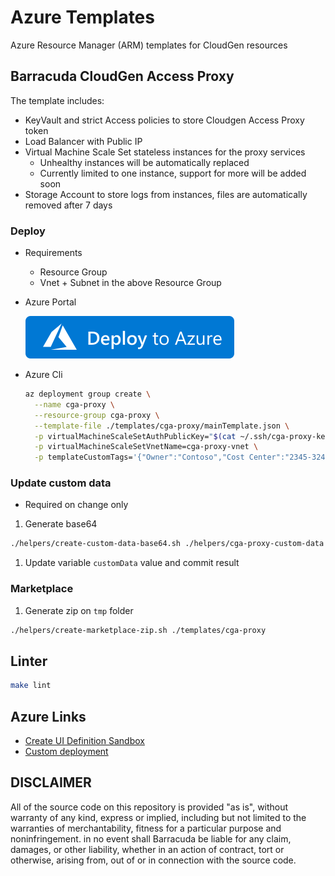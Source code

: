 # Azure Templates

Azure Resource Manager (ARM) templates for CloudGen resources

## Barracuda CloudGen Access Proxy

The template includes:

- KeyVault and strict Access policies to store Cloudgen Access Proxy token
- Load Balancer with Public IP
- Virtual Machine Scale Set stateless instances for the proxy services
  - Unhealthy instances will be automatically replaced
  - Currently limited to one instance, support for more will be added soon
- Storage Account to store logs from instances, files are automatically removed after 7 days

### Deploy

- Requirements
  - Resource Group
  - Vnet + Subnet in the above Resource Group

- Azure Portal

  [![Deploy To Azure](./images/deploytoazure.svg?sanitize=true)](https://portal.azure.com/#create/Microsoft.Template/uri/https%3A%2F%2Fraw.githubusercontent.com%2Fbarracuda-cloudgen-access%2Fazure-templates%2Fmain%2Ftemplates%2Fcga-proxy%2FmainTemplate.json)

- Azure Cli

  ```sh
  az deployment group create \
    --name cga-proxy \
    --resource-group cga-proxy \
    --template-file ./templates/cga-proxy/mainTemplate.json \
    -p virtualMachineScaleSetAuthPublicKey="$(cat ~/.ssh/cga-proxy-key.pub)" \
    -p virtualMachineScaleSetVnetName=cga-proxy-vnet \
    -p templateCustomTags='{"Owner":"Contoso","Cost Center":"2345-324"}'
  ```

### Update custom data

- Required on change only

1. Generate base64

  ```sh
  ./helpers/create-custom-data-base64.sh ./helpers/cga-proxy-custom-data.sh
  ```

1. Update variable `customData` value and commit result

### Marketplace

1. Generate zip on `tmp` folder

  ```sh
  ./helpers/create-marketplace-zip.sh ./templates/cga-proxy
  ```

## Linter

```sh
make lint
```

## Azure Links

- [Create UI Definition Sandbox](https://portal.azure.com/?feature.customPortal=false#blade/Microsoft_Azure_CreateUIDef/SandboxBlade)
- [Custom deployment](https://portal.azure.com/?feature.customPortal=false#create/Microsoft.Template)

## DISCLAIMER

All of the source code on this repository is provided "as is", without warranty of any kind,
express or implied, including but not limited to the warranties of merchantability,
fitness for a particular purpose and noninfringement. in no event shall Barracuda be liable for any claim,
damages, or other liability, whether in an action of contract, tort or otherwise, arising from,
out of or in connection with the source code.
